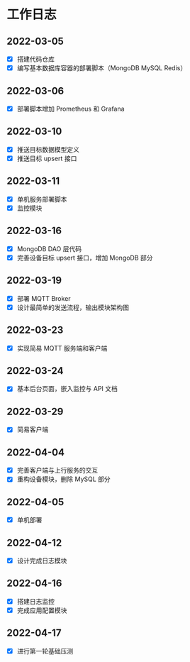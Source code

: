 # 工作日志

## 2022-03-05

- [x] 搭建代码仓库
- [x] 编写基本数据库容器的部署脚本（MongoDB MySQL Redis）

## 2022-03-06

- [x] 部署脚本增加 Prometheus 和 Grafana

## 2022-03-10

- [x] 推送目标数据模型定义
- [x] 推送目标 upsert 接口

## 2022-03-11

- [x] 单机服务部署脚本
- [x] 监控模块

## 2022-03-16

- [x] MongoDB DAO 层代码
- [x] 完善设备目标 upsert 接口，增加 MongoDB 部分

## 2022-03-19

- [x] 部署 MQTT Broker
- [x] 设计最简单的发送流程，输出模块架构图

## 2022-03-23

- [x] 实现简易 MQTT 服务端和客户端

## 2022-03-24

- [x] 基本后台页面，嵌入监控与 API 文档

## 2022-03-29

- [x] 简易客户端

## 2022-04-04

- [x] 完善客户端与上行服务的交互
- [x] 重构设备模块，删除 MySQL 部分

## 2022-04-05

- [x] 单机部署

## 2022-04-12

- [x] 设计完成日志模块

## 2022-04-16

- [x] 搭建日志监控
- [x] 完成应用配置模块

## 2022-04-17

- [x] 进行第一轮基础压测
